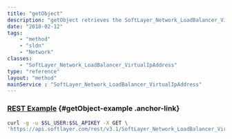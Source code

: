 ```yaml
---
title: "getObject"
description: "getObject retrieves the SoftLayer_Network_LoadBalancer_VirtualIpAddress object whose ID number corresponds to the ID number of the init parameter passed to the SoftLayer_Network_LoadBalancer_VirtualIpAddress service. You can only retrieve Load Balancers assigned to your account. "
date: "2018-02-12"
tags:
    - "method"
    - "sldn"
    - "Network"
classes:
    - "SoftLayer_Network_LoadBalancer_VirtualIpAddress"
type: "reference"
layout: "method"
mainService : "SoftLayer_Network_LoadBalancer_VirtualIpAddress"
---
```


### [REST Example](#getObject-example) <a href="/article/rest/"><i class="fas fa-question"></i></a> {#getObject-example .anchor-link} 
```bash
curl -g -u $SL_USER:$SL_APIKEY -X GET \
'https://api.softlayer.com/rest/v3.1/SoftLayer_Network_LoadBalancer_VirtualIpAddress/{SoftLayer_Network_LoadBalancer_VirtualIpAddressID}/getObject'
```
